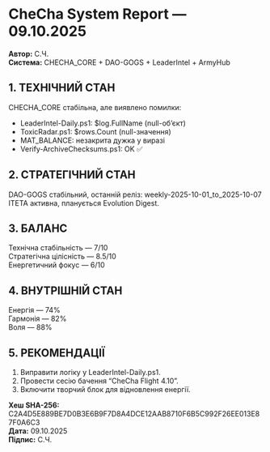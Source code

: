 
# CheCha System Report — 09.10.2025
**Автор:** С.Ч.  
**Система:** CHECHA_CORE + DAO-GOGS + LeaderIntel + ArmyHub  

## 1. ТЕХНІЧНИЙ СТАН
CHECHA_CORE стабільна, але виявлено помилки:
- LeaderIntel-Daily.ps1: $log.FullName (null-об’єкт)
- ToxicRadar.ps1: $rows.Count (null-значення)
- MAT_BALANCE: незакрита дужка у виразі
- Verify-ArchiveChecksums.ps1: OK ✅

## 2. СТРАТЕГІЧНИЙ СТАН
DAO-GOGS стабільний, останній реліз: weekly-2025-10-01_to_2025-10-07  
ITETA активна, планується Evolution Digest.

## 3. БАЛАНС
Технічна стабільність — 7/10  
Стратегічна цілісність — 8.5/10  
Енергетичний фокус — 6/10  

## 4. ВНУТРІШНІЙ СТАН
Енергія — 74%  
Гармонія — 82%  
Воля — 88%  

## 5. РЕКОМЕНДАЦІЇ
1. Виправити логіку у LeaderIntel-Daily.ps1.
2. Провести сесію бачення “CheCha Flight 4.10”.
3. Включити творчий блок для відновлення енергії.

**Хеш SHA-256:** C2A4D5E889BE7D0B3E6B9F7D8A4DCE12AAB8710F6B5C992F26EE013E87F0A6C3  
**Дата:** 09.10.2025  
**Підпис:** С.Ч.

